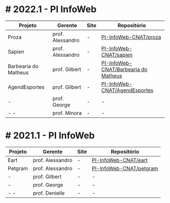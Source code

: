 # # 2022.1 - PI InfoWeb



| Projeto | Gerente | Site | Repositório |
| ------- | ------- | ---- | ----------- |
| Proza | prof. Alessandro | - | <a href="https://github.com/PI-InfoWeb-CNAT/proza">PI-InfoWeb-CNAT/proza</a> |
| Sapien | prof. Alessandro | - | <a href="https://github.com/PI-InfoWeb-CNAT/sapien">PI-InfoWeb-CNAT/sapien</a> |
| Barbearia do Matheus | prof. Gilbert | - | <a href="https://github.com/PI-InfoWeb-CNAT/agendamento_barbearia">PI-InfoWeb-CNAT/Barbearia do Matheus</a> |
| AgendEsportes | prof. Gilbert | - | <a href="https://github.com/PI-InfoWeb-CNAT/agendamento_codesp">PI-InfoWeb-CNAT/AgendEsportes</a> |
| - | prof. George | - | - |
| - - | prof. Minora | - | -|


# # 2021.1 - PI InfoWeb



| Projeto | Gerente | Site | Repositório |
| ------- | ------- | ---- | ----------- |
| Eart | prof. Alessandro | - | <a href="https://github.com/PI-InfoWeb-CNAT/eart">PI-InfoWeb-CNAT/eart</a> |
| Petgram | prof. Alessandro | - | <a href="https://github.com/PI-InfoWeb-CNAT/petgram">PI-InfoWeb-CNAT/petgram</a> |
| -  | prof. Gilbert | - | - |
| - | prof. George | - | - |
| - - | prof. Denielle | - | -|
